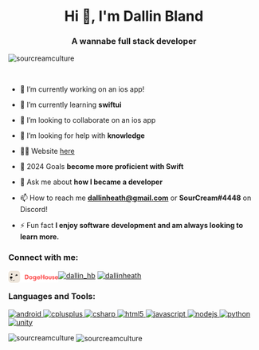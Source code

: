<h1 align="center">Hi 👋, I'm Dallin Bland</h1>
<h3 align="center">A wannabe full stack developer</h3>

<p align="left"> <img src="https://komarev.com/ghpvc/?username=sourcreamculture&label=Profile%20views&color=0e75b6&style=flat" alt="sourcreamculture" /> </p>

<br>

- 🔭 I’m currently working on an ios app!

- 🌱 I’m currently learning **swiftui**

- 👯 I’m looking to collaborate on an ios app

- 🤝 I’m looking for help with **knowledge**

- 👨‍💻 Website [here](https://dallindev.pro)

- 🥅 2024 Goals **become more proficient with Swift**

- 💬 Ask me about **how I became a developer**

- 📫 How to reach me **dallinheath@gmail.com** or **SourCream#4448** on Discord!

- ⚡ Fun fact **I enjoy software development and am always looking to learn more.**

<h3 align="left">Connect with me:</h3>
<p align="left">
<a href="https://instagram.com/dallin_hb" target="blank"><img align="center" src="https://cdn.jsdelivr.net/npm/simple-icons@3.0.1/icons/instagram.svg" alt="dallin_hb" height="30" width="40" /></a>
<a href="https://www.hackerrank.com/dallinheath" target="blank"><img align="center" src="https://cdn.jsdelivr.net/npm/simple-icons@3.0.1/icons/hackerrank.svg" alt="dallinheath" height="30" width="40" /></a>
  <a href="https://dogehouse.tv/u/SourCream">
  <img align="left" alt="Dallin Bland | dogehouse" width="100px" src="https://raw.githubusercontent.com/benawad/dogehouse/staging/.redesign-assets/dogehouse_logo.svg" />
</a>
</p>

<h3 align="left">Languages and Tools:</h3>
<p align="left"> <a href="https://developer.android.com" target="_blank"> <img src="https://devicons.github.io/devicon/devicon.git/icons/android/android-original-wordmark.svg" alt="android" width="40" height="40"/> </a> <a href="https://www.w3schools.com/cpp/" target="_blank"> <img src="https://devicons.github.io/devicon/devicon.git/icons/cplusplus/cplusplus-original.svg" alt="cplusplus" width="40" height="40"/> </a> <a href="https://www.w3schools.com/cs/" target="_blank"> <img src="https://devicons.github.io/devicon/devicon.git/icons/csharp/csharp-original.svg" alt="csharp" width="40" height="40"/> </a> <a href="https://www.w3.org/html/" target="_blank"> <img src="https://devicons.github.io/devicon/devicon.git/icons/html5/html5-original-wordmark.svg" alt="html5" width="40" height="40"/> </a> <a href="https://developer.mozilla.org/en-US/docs/Web/JavaScript" target="_blank"> <img src="https://devicons.github.io/devicon/devicon.git/icons/javascript/javascript-original.svg" alt="javascript" width="40" height="40"/> </a> <a href="https://nodejs.org" target="_blank"> <img src="https://devicons.github.io/devicon/devicon.git/icons/nodejs/nodejs-original-wordmark.svg" alt="nodejs" width="40" height="40"/> </a> <a href="https://www.python.org" target="_blank"> <img src="https://devicons.github.io/devicon/devicon.git/icons/python/python-original.svg" alt="python" width="40" height="40"/> </a> <a href="https://unity.com/" target="_blank"> <img src="https://www.vectorlogo.zone/logos/unity3d/unity3d-icon.svg" alt="unity" width="40" height="40"/> </a> </p>

<p><img align="left" src="https://github-readme-stats.vercel.app/api/top-langs?username=sourcreamculture&show_icons=true&locale=en&layout=compact" alt="sourcreamculture" /></p>

<p>&nbsp;<img align="center" src="https://github-readme-stats.vercel.app/api?username=sourcreamculture&show_icons=true&locale=en" alt="sourcreamculture" /></p>

